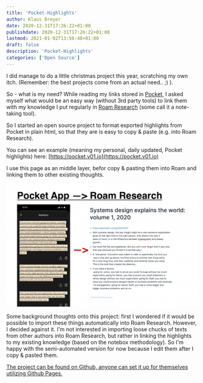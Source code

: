 ```yaml
---
title: 'Pocket-Highlights'
author: Klaus Breyer
date: 2020-12-31T17:26:22+01:00
publishdate: 2020-12-31T17:26:22+01:00
lastmod: 2021-01-02T13:56:48+01:00
draft: false
description: 'Pocket-Highlights'
categories: ['Open Source']
---
```




I did manage to do a little christmas project this year, scratching my own itch. (Remember: the best projects come from an actual need.. ;) ).

So - what is my need? While reading my links stored in [Pocket,](https://getpocket.com/) I asked myself what would be an easy way (without 3rd party tools) to link them with my knowledge I put regularly in [Roam Research](https://roamresearch.com/) (some call it a note-taking tool).

So I started an open source project to format exported highlights from Pocket in plain html, so that they are is easy to copy & paste (e.g. into Roam Research).

You can see an example (meaning my personal, daily updated, Pocket highlights) here: [https://pocket.v01.io](https://pocket.v01.io)

I use this page as an middle layer, befor copy & pasting them into Roam and linking them to other existing thoughts.

![](2020-12-31-v01-pocket-highlights-1024x661.png)

Some background thoughts onto this project: first I wondered if it would be possible to import these things automatically into Roam Research. However, I decided against it. I'm not interested in importing loose chucks of texts from other authors into Roam Research, but rather in linking the highlights to my existing knowledge (based on the notebox methodology). So I'm happy with the semi-automated version for now because I edit them after I copy & pasted them.

[The project can be found on Github, anyone can set it up for themselves utilizing Github Pages.](https://github.com/klausbreyer/pocket-highlights)
